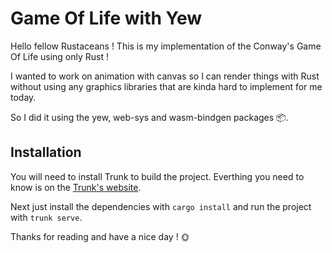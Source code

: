 # Game Of Life with Yew

Hello fellow Rustaceans ! This is my implementation of the Conway's Game Of Life using only Rust !

I wanted to work on animation with canvas so I can render things with Rust without using any graphics libraries that are kinda hard to implement for me today.

So I did it using the yew, web-sys and wasm-bindgen packages 📦.

## Installation

You will need to install Trunk to build the project. Everthing you need to know is on the [Trunk's website](https://trunkrs.dev/).

Next just install the dependencies with `cargo install` and run the project with `trunk serve`.

Thanks for reading and have a nice day ! 🌞
